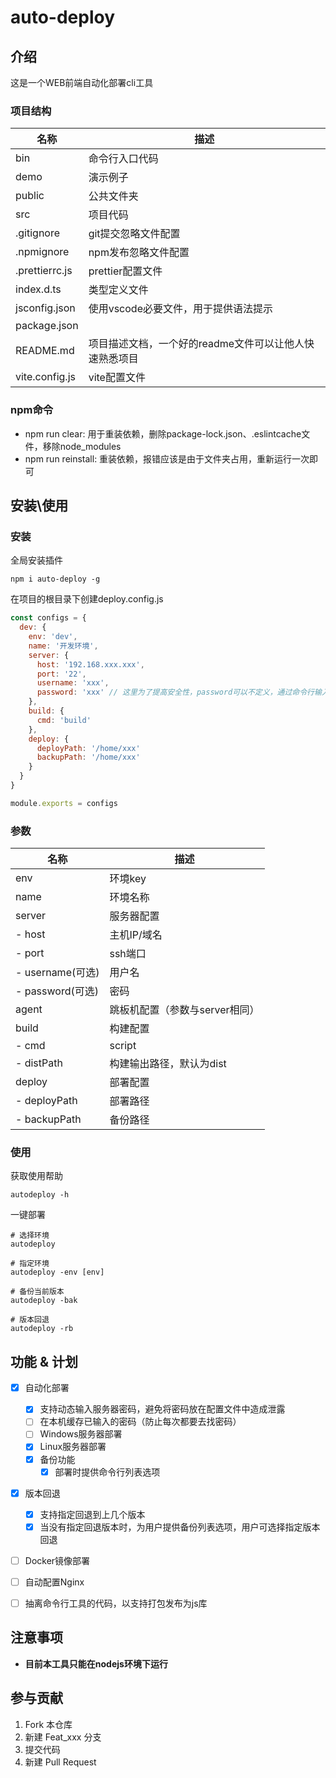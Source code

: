 <!--
 * @Author: lcm
 * @Date: 2022-10-24 17:57:58
 * @LastEditors: lcm
 * @LastEditTime: 2022-12-26 13:51:00
 * @Description: 
-->
# auto-deploy

## 介绍
这是一个WEB前端自动化部署cli工具

### 项目结构
| 名称           | 描述                                                   |
| -------------- | ------------------------------------------------------ |
| bin            | 命令行入口代码                                         |
| demo           | 演示例子                                               |
| public         | 公共文件夹                                             |
| src            | 项目代码                                               |
| .gitignore     | git提交忽略文件配置                                    |
| .npmignore     | npm发布忽略文件配置                                    |
| .prettierrc.js | prettier配置文件                                       |
| index.d.ts     | 类型定义文件                                           |
| jsconfig.json  | 使用vscode必要文件，用于提供语法提示                   |
| package.json   |                                                        |
| README.md      | 项目描述文档，一个好的readme文件可以让他人快速熟悉项目 |
| vite.config.js | vite配置文件                                           |

### npm命令
- npm run clear: 用于重装依赖，删除package-lock.json、.eslintcache文件，移除node_modules
- npm run reinstall: 重装依赖，报错应该是由于文件夹占用，重新运行一次即可


## 安装\使用

### 安装

全局安装插件

```shell
npm i auto-deploy -g
```

在项目的根目录下创建deploy.config.js

```javascript
const configs = {
  dev: {
    env: 'dev',
    name: '开发环境',
    server: {
      host: '192.168.xxx.xxx',
      port: '22',
      username: 'xxx',
      password: 'xxx' // 这里为了提高安全性，password可以不定义，通过命令行输入
    },
    build: {
      cmd: 'build'
    },
    deploy: {
      deployPath: '/home/xxx'
      backupPath: '/home/xxx'
    }
  }
}

module.exports = configs

```

### 参数

| 名称             | 描述                           |
| ---------------- | ------------------------------ |
| env              | 环境key                        |
| name             | 环境名称                       |
| server           | 服务器配置                     |
| - host           | 主机IP/域名                    |
| - port           | ssh端口                        |
| - username(可选) | 用户名                         |
| - password(可选) | 密码                           |
| agent            | 跳板机配置（参数与server相同） |
| build            | 构建配置                       |
| - cmd            | script                         | 构建命令(npm run $cmd)，默认为build |
| - distPath       | 构建输出路径，默认为dist       |
| deploy           | 部署配置                       |
| - deployPath     | 部署路径                       |
| - backupPath     | 备份路径                       |

### 使用


获取使用帮助
```shell
autodeploy -h
```

一键部署
```shell
# 选择环境
autodeploy

# 指定环境
autodeploy -env [env]

# 备份当前版本
autodeploy -bak

# 版本回退
autodeploy -rb
```

## 功能 & 计划
- [x] 自动化部署
  + [x] 支持动态输入服务器密码，避免将密码放在配置文件中造成泄露 
  + [ ] 在本机缓存已输入的密码（防止每次都要去找密码）
  + [ ] Windows服务器部署
  + [x] Linux服务器部署
  + [x] 备份功能
    * [x] 部署时提供命令行列表选项
- [x] 版本回退
  + [x] 支持指定回退到上几个版本
  + [x] 当没有指定回退版本时，为用户提供备份列表选项，用户可选择指定版本回退
- [ ] Docker镜像部署
- [ ] 自动配置Nginx
- [ ] 抽离命令行工具的代码，以支持打包发布为js库


## 注意事项

- **目前本工具只能在nodejs环境下运行**

## 参与贡献
1. Fork 本仓库
2. 新建 Feat_xxx 分支
3. 提交代码
4. 新建 Pull Request